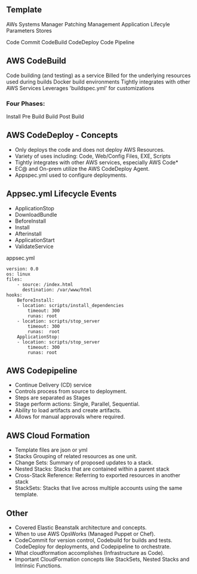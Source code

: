 ## Template

AWs Systems Manager
Patching Management
Application Lifecyle
Parameters Stores

Code Commit
CodeBuild
CodeDeploy
Code Pipeline

## AWS CodeBuild
Code building (and testing) as a service
Billed for the underlying resources used during builds
Docker build environments
Tightly integrates with other AWS Services
Leverages 'buildspec.yml' for customizations

### Four Phases:
Install
Pre Build
Build
Post Build

## AWS CodeDeploy - Concepts

* Only deploys the code and does not deploy AWS Resources.
* Variety of uses including: Code, Web/Config Files, EXE, Scripts
* Tightly integrates with other AWS services, especially AWS Code*
* EC@ and On-prem utilize the AWS CodeDeploy Agent.
* Appspec.yml used to configure deployments.

## Appsec.yml Lifecycle Events
* ApplicationStop
* DownloadBundle
* BeforeInstall
* Install
* Afterinstall
* ApplicationStart
* ValidateService

appsec.yml

```
version: 0.0
os: linux
files:
    - source: /index.html
      destination: /var/www/html
hooks:
    BeforeInstall:
    - location: scripts/install_dependencies
        timeout: 300
        runas: root
    - location: scripts/stop_server
        timeout: 300
        runas:  root
    ApplicationStop:
    - location: scripts/stop_server
        timeout: 300
        runas: root
```

## AWS Codepipeline
* Continue Delivery (CD) service
* Controls process from source to deployment.
* Steps are separated as Stages
* Stage perform actions: Single, Parallel, Sequential.
* Ability to load artifacts and create artifacts.
* Allows for manual approvals where required.

## AWS Cloud Formation

* Template files are json or yml
* Stacks Grouping of related resources as one unit.
* Change Sets: Summary of proposed updates to a stack.
* Nested Stacks: Stacks that are contained within a parent stack
* Cross-Stack Reference: Referring to exported resources in another stack
* StackSets: Stacks that live across multiple accounts using the same template.

## Other
* Covered Elastic Beanstalk architecture and concepts.
* When to use AWS OpsWorks (Managed Puppet or Chef).
* CodeCommit for version control, Codebuild for builds and tests.  CodeDeploy for deployments, and Codepipeline to orchestrate.
* What cloudformation accomplishes (Infrastructure as Code).
* Important CloudFormation concepts like StackSets, Nested Stacks and Intrinsic Functions.